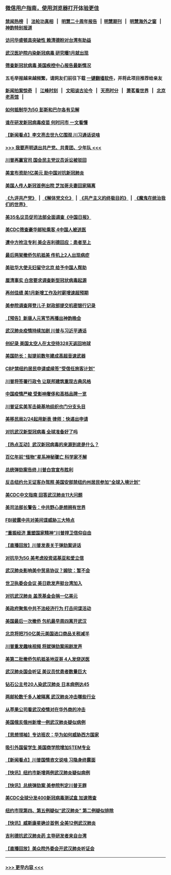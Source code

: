 ### [微信用户指南，使用浏览器打开体验更佳](https://github.com/gfw-breaker/banned-news1/blob/master/indexes/wechat-guide.md?t=0)
#### [禁闻热榜](热点新闻.md?t=0)  &nbsp;&nbsp;|&nbsp;&nbsp; [法轮功真相](https://github.com/gfw-breaker/truth/blob/master/README.md?t=0) &nbsp;&nbsp;|&nbsp;&nbsp; [明慧二十周年报告](https://github.com/gfw-breaker/mh-reports/blob/master/README.md?t=0) &nbsp;&nbsp;|&nbsp;&nbsp;[明慧期刊](https://github.com/gfw-breaker/mh-qikan) &nbsp;&nbsp;|&nbsp;&nbsp; [明慧海外之窗](https://github.com/gfw-breaker/mh-news/blob/master/README.md?t=0) &nbsp;&nbsp;|&nbsp;&nbsp; [神韵特别报道](https://github.com/gfw-breaker/mh-news/blob/master/shenyun.md?t=0)
#### [访问华盛顿具突破性 赖清德盼对台湾有助益](../pages/nsc412/n11853129.md?t=02081211) 
#### [武汉医护院内染新冠病毒 研究曝1月就出现](../pages/nsc412/n11852928.md?t=02081211) 
#### [筛查新冠状病毒 美国疾控中心报告最新情况](../pages/nsc412/n11853070.md?t=02081211) 
#### 五毛举报越来越频繁，请网友们前往下载 [一键翻墙软件](https://github.com/gfw-breaker/ssr-accounts)，并将此项目推荐给亲友
#### [新闻拍案惊奇](https://github.com/gfw-breaker/banned-news1/blob/master/pages/link4.md) &nbsp;&nbsp;|&nbsp;&nbsp; [江峰时刻](https://github.com/gfw-breaker/banned-news1/blob/master/pages/link4.md) &nbsp;&nbsp;|&nbsp;&nbsp; [文昭谈古论今](https://github.com/gfw-breaker/banned-news1/blob/master/pages/link4.md) &nbsp;&nbsp;|&nbsp;&nbsp; [天亮时分](https://github.com/gfw-breaker/banned-news1/blob/master/pages/link4.md) &nbsp;&nbsp;|&nbsp;&nbsp; [萧茗看世界](https://github.com/gfw-breaker/banned-news1/blob/master/pages/link4.md) &nbsp;&nbsp;|&nbsp;&nbsp; [北京老茶馆](https://github.com/gfw-breaker/banned-news1/blob/master/pages/link4.md) &nbsp;&nbsp;|&nbsp;&nbsp; 
#### [如何抵制华为5G 彭斯和巴尔各有见解](../pages/nsc412/n11852535.md?t=02081211) 
#### [谁在研发新冠病毒疫苗 何时问市 一文看懂](../pages/nsc412/n11852840.md?t=02081211) 
#### [【新闻看点】李文亮去世九亿围观 川习通话说啥](../pages/nsc412/n11852360.md?t=02081211) 
#### [>>> 我要声明退出共产党、共青团、少年队 <<<](https://github.com/begood0513/goodnews/blob/master/quit/letter.md) 
#### [川普再赢官司 国会民主党议员诉讼被驳回](../pages/nsc412/n11852287.md?t=02081211) 
#### [美宣布资助1亿美元 助中国对抗新冠肺炎](../pages/nsc412/n11852531.md?t=02081211) 
#### [美国人传人新冠首例出院 芝加哥夫妻回家隔离](../pages/nsc412/n11852452.md?t=02081211) 
#### [《九评共产党》](https://github.com/begood0513/9ping.md/blob/master/README.md) &nbsp;|&nbsp; [《解体党文化》](../../../../jtdwh.md/blob/master/README.md)  &nbsp;|&nbsp; [《共产主义的终极目的》](../../../../gczydzjmd.md/blob/master/README.md) &nbsp;|&nbsp; [《魔鬼在统治我们的世界》](../../../../mgztzwmdsj.md/blob/master/README.md) 
#### [美35名议员促司法部全面调查《中国日报》](../pages/nsc412/n11852435.md?t=02081211) 
#### [美CDC筛查豪华邮轮乘客 4中国人被送医](../pages/nsc412/n11852085.md?t=02081211) 
#### [遭中方抢注专利 美企吉利德回应：患者至上](../pages/nsc412/n11852037.md?t=02081211) 
#### [最后两架撤侨包机抵美 传机上2人出现病症](../pages/nsc412/n11852173.md?t=02081211) 
#### [美驻华大使夫妇留守北京 给予中国人帮助](../pages/nsc412/n11852165.md?t=02081211) 
#### [厘清事实 白宫要求调查新型冠状病毒起源](../pages/nsc412/n11852106.md?t=02081211) 
#### [再创佳绩 美1月新增工作及时薪增速超预期](../pages/nsc412/n11852174.md?t=02081211) 
#### [美参院调查拜登儿子 财政部提交机密银行记录](../pages/nsc412/n11851808.md?t=02081211) 
#### [【预告】新唐人元宵节再播出神韵晚会](../pages/nsc412/n11843192.md?t=02081211) 
#### [武汉肺炎疫情持续加剧 川普与习近平通话](../pages/nsc412/n11851613.md?t=02081211) 
#### [创纪录 美国太空人在太空待328天返回地球](../pages/nsc412/n11851266.md?t=02081211) 
#### [美国防长：拟提前数年建成高超音速武器](../pages/nsc412/n11850959.md?t=02081211) 
#### [CBP禁纽约居民申请或续签“受信任旅客计划”](../pages/nsc412/n11850857.md?t=02081211) 
#### [川普将签署行政令 让联邦建筑重现古典风格](../pages/nsc412/n11850654.md?t=02081211) 
#### [中国疫情严峻 受影响奢侈和高档品牌一览](../pages/nsc412/n11850319.md?t=02081211) 
#### [川普证实美军击毙基地组织也门分支头目](../pages/nsc412/n11850383.md?t=02081211) 
#### [美移民局2/24起用新表 律师：快递出申请](../pages/nsc412/n11848220.md?t=02081211) 
#### [对抗武汉新型冠病毒 全球准备好了吗](../pages/nsc412/n11850142.md?t=02081211) 
#### [【热点互动】武汉新冠病毒的来源到底是什么？](../pages/nsc412/n11849749.md?t=02081211) 
#### [百亿年前“怪物”星系神秘骤亡 科学家不解](../pages/nsc412/n11849863.md?t=02081211) 
#### [总统弹劾案告终 川普白宫宣布胜利](../pages/nsc412/n11849985.md?t=02081211) 
#### [反击纽约允无证客办驾照  美国安部禁纽约州居民参加“全球入境计划”](../pages/nsc412/n11849828.md?t=02081211) 
#### [美CDC中文指南 回答武汉肺炎11大问题](../pages/nsc412/n11849703.md?t=02081211) 
#### [美司法部长警告：中共野心是想拥有世界](../pages/nsc412/n11849769.md?t=02081211) 
#### [FBI披露中共对美间谍威胁三大特点](../pages/nsc412/n11849700.md?t=02081211) 
#### [“重振经济 重塑国家精神”川普捍卫信仰自由](../pages/nsc412/n11849641.md?t=02081211) 
#### [【直播回放】川普发表关于弹劾案讲话](../pages/nsc412/n11849472.md?t=02081211) 
#### [对抗华为5G 美考虑投资诺基亚和爱立信](../pages/nsc412/n11849510.md?t=02081211) 
#### [武汉肺炎影响美中贸易协议？姆钦：暂不会](../pages/nsc412/n11849497.md?t=02081211) 
#### [世卫执委会会议 美日欧发声挺台湾加入](../pages/nsc412/n11849433.md?t=02081211) 
#### [对抗武汉肺炎 盖茨基金会捐一亿美元](../pages/nsc412/n11848953.md?t=02081211) 
#### [美政府聚焦中共不法经济行为 打击间谍活动](../pages/nsc412/n11849322.md?t=02081211) 
#### [美国最后一次撤侨 包机最早周四离开武汉](../pages/nsc412/n11849395.md?t=02081211) 
#### [北京将把750亿美元美国进口商品关税减半](../pages/nsc412/n11848896.md?t=02081211) 
#### [川普重发趣味视频 将就弹劾案闹剧发声](../pages/nsc412/n11848715.md?t=02081211) 
#### [美第二批撤侨包机抵圣地亚哥 4人发烧送医](../pages/nsc412/n11847923.md?t=02081211) 
#### [武汉肺炎国会听证 美议员忧患者数量巨大](../pages/nsc412/n11844851.md?t=02081211) 
#### [钻石公主号20人染武汉肺炎 日本病例达45](../pages/nsc412/n11847823.md?t=02081211) 
#### [两邮轮数千多人被隔离 武汉肺炎冲击哪些行业](../pages/nsc412/n11847456.md?t=02081211) 
#### [从苹果公司看武汉疫情对在华外商的冲击](../pages/nsc412/n11847586.md?t=02081211) 
#### [美国俄亥俄州新增一例武汉肺炎疑似病例](../pages/nsc412/n11847714.md?t=02081211) 
#### [【思想领袖】专访班农：华为如何威胁西方国家](../pages/nsc412/n11847306.md?t=02081211) 
#### [吸引外国留学生 美国商学院增加STEM专业](../pages/nsc412/n11847417.md?t=02081211) 
#### [【新闻看点】川普国情咨文说啥 习隐身终露面](../pages/nsc412/n11847016.md?t=02081211) 
#### [【快讯】纽约市新增两例武汉肺炎疑似病例](../pages/nsc412/n11847250.md?t=02081211) 
#### [【快讯】总统弹劾案 美参院判定川普无罪](../pages/nsc412/n11847316.md?t=02081211) 
#### [美CDC全球分发400新冠病毒测试盒 加速筛查](../pages/nsc412/n11847260.md?t=02081211) 
#### [纽约市现第四、第五例疑似“武汉肺炎”   第二例疑似排除](../pages/nsc412/n11847332.md?t=02081211) 
#### [【快讯】威斯康星确诊首例 全美12例武汉肺炎](../pages/nsc412/n11847162.md?t=02081211) 
#### [吉利德抗武汉肺炎药 主导研发者来自台湾](../pages/nsc412/n11847064.md?t=02081211) 
#### [【直播回放】美众院外委会开武汉肺炎听证会](../pages/nsc412/n11846727.md?t=02081211) 

----
#### [ >>> 更早内容 <<< ](../indexes/nsc412-earlier.md)
